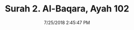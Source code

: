 ---
title       : "Surah 2. Al-Baqara, Ayah 102"
date        : 7/25/2018 2:45:47 PM
draft       : false
type        : "quran"
layout      : "compare"
BookCode    : "CMP"
SurahNumber : "2"
AyahNumber  : "102"
TotalAyah   : "286"
---